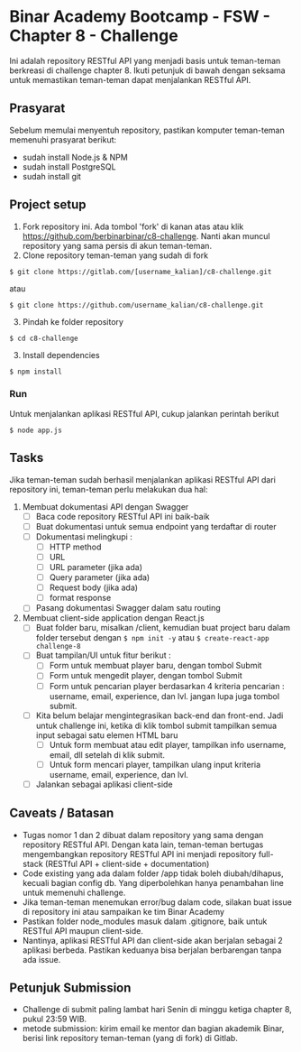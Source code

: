 # Binar Academy Bootcamp - FSW - Chapter 8 - Challenge

Ini adalah repository RESTful API yang menjadi basis untuk teman-teman berkreasi di challenge chapter 8. Ikuti petunjuk di bawah dengan seksama untuk memastikan teman-teman dapat menjalankan RESTful API.

## Prasyarat

Sebelum memulai menyentuh repository, pastikan komputer teman-teman memenuhi prasyarat berikut:

- sudah install Node.js & NPM
- sudah install PostgreSQL
- sudah install git

## Project setup

1. Fork repository ini. Ada tombol 'fork' di kanan atas atau klik https://github.com/berbinarbinar/c8-challenge. Nanti akan muncul repository yang sama persis di akun teman-teman.
2. Clone repository teman-teman yang sudah di fork

```
$ git clone https://gitlab.com/[username_kalian]/c8-challenge.git
```

atau

```
$ git clone https://github.com/username_kalian/c8-challenge.git
```

3. Pindah ke folder repository

```
$ cd c8-challenge
```

3. Install dependencies

```
$ npm install
```

### Run

Untuk menjalankan aplikasi RESTful API, cukup jalankan perintah berikut

```
$ node app.js
```

## Tasks

Jika teman-teman sudah berhasil menjalankan aplikasi RESTful API dari repository ini, teman-teman perlu melakukan dua hal:

1. Membuat dokumentasi API dengan Swagger
   - [ ] Baca code repository RESTful API ini baik-baik
   - [ ] Buat dokumentasi untuk semua endpoint yang terdaftar di router
   - [ ] Dokumentasi melingkupi :
     - [ ] HTTP method
     - [ ] URL
     - [ ] URL parameter (jika ada)
     - [ ] Query parameter (jika ada)
     - [ ] Request body (jika ada)
     - [ ] format response
   - [ ] Pasang dokumentasi Swagger dalam satu routing
2. Membuat client-side application dengan React.js
   - [ ] Buat folder baru, misalkan /client, kemudian buat project baru dalam folder tersebut dengan `$ npm init -y` atau `$ create-react-app challenge-8`
   - [ ] Buat tampilan/UI untuk fitur berikut :
     - [ ] Form untuk membuat player baru, dengan tombol Submit
     - [ ] Form untuk mengedit player, dengan tombol Submit
     - [ ] Form untuk pencarian player berdasarkan 4 kriteria pencarian : username, email, experience, dan lvl. jangan lupa juga tombol submit.
   - [ ] Kita belum belajar mengintegrasikan back-end dan front-end. Jadi untuk challenge ini, ketika di klik tombol submit tampilkan semua input sebagai satu elemen HTML baru
     - [ ] Untuk form membuat atau edit player, tampilkan info username, email, dll setelah di klik submit.
     - [ ] Untuk form mencari player, tampilkan ulang input kriteria username, email, experience, dan lvl.
   - [ ] Jalankan sebagai aplikasi client-side

## Caveats / Batasan

- Tugas nomor 1 dan 2 dibuat dalam repository yang sama dengan repository RESTful API. Dengan kata lain, teman-teman bertugas mengembangkan repository RESTful API ini menjadi repository full-stack (RESTful API + client-side + documentation)
- Code existing yang ada dalam folder /app tidak boleh diubah/dihapus, kecuali bagian config db. Yang diperbolehkan hanya penambahan line untuk memenuhi challenge.
- Jika teman-teman menemukan error/bug dalam code, silakan buat issue di repository ini atau sampaikan ke tim Binar Academy
- Pastikan folder node_modules masuk dalam .gitignore, baik untuk RESTful API maupun client-side.
- Nantinya, aplikasi RESTful API dan client-side akan berjalan sebagai 2 aplikasi berbeda. Pastikan keduanya bisa berjalan berbarengan tanpa ada issue.

## Petunjuk Submission

- Challenge di submit paling lambat hari Senin di minggu ketiga chapter 8, pukul 23:59 WIB.
- metode submission: kirim email ke mentor dan bagian akademik Binar, berisi link repository teman-teman (yang di fork) di Gitlab.
